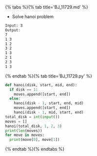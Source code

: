 {% tabs %}{% tab title='BJ_11729.md' %}

* Solve hanoi problem

```txt
Input: 3
Output:
7
1 3
1 2
3 2
1 3
2 1
2 3
1 3
```

{% endtab %}{% tab title='BJ_11729.py' %}

```py
def hanoi(disk, start, mid, end):
  if disk == 1:
    moves.append([start, end])
  else:
    hanoi(disk - 1, start, end, mid)
    moves.append([start, end])
    hanoi(disk - 1, mid, start, end)
total_disk = int(input())
moves = []
hanoi(total_disk, 1, 2, 3)
print(len(moves))
for move in moves:
  print(move[0], move[1])
```

{% endtab %}{% endtabs %}
